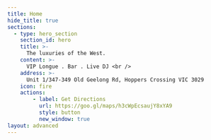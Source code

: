 ```yaml
---
title: Home
hide_title: true
sections:
  - type: hero_section
    section_id: hero
    title: >-
      The luxuries of the West.
    content: >-
      VIP Longue . Bar . Live DJ <br />
    address: >-
      Unit 1/347-349 Old Geelong Rd, Hoppers Crossing VIC 3029
    icon: fire
    actions:
        - label: Get Directions
          url: https://goo.gl/maps/h3cWpEcsaujY8xYA9
          style: button
          new_window: true
layout: advanced
---
```

